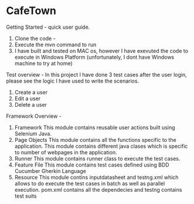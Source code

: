 # CafeTown
Getting Started - quick user guide.
  1.  Clone the code - 
  2.  Execute the mvn command to run
  3.  I have built and tested on MAC os, however I have exevuted the code to execute in Windows Platform (unfortunately, I dont have Windows machine to try at home)
 
 Test overview -
 In this project I have done 3 test cases after the user login, please see the logic I have used to write the scenarios.
 1. Create a user
 2. Edit a user
 3. Delete a user
 
Framework Overview -
1. Framework
  This module contains reusable user actions built using Selenium Java.
2. Page Objects
  This module contains all the functions specific to the application. This module contains different java clases which is specific to number of webpages in the application.
3. Runner
  This module contains runner class to execute the test cases.
4. Feature File
  This module contains test cases defined using BDD Cucumber Gherkin Language
5. Resource
  This module contins inputdatasheet and testng.xml which allows to do execute the test cases in batch as well as parallel execution.
  pom.xml contains all the dependecies and testng contains test suits
   
